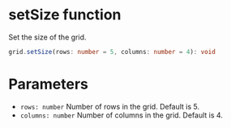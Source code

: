# setSize function

Set the size of the grid.

```typescript
grid.setSize(rows: number = 5, columns: number = 4): void
```

# Parameters

- `rows: number` Number of rows in the grid. Default is 5.
- `columns: number` Number of columns in the grid. Default is 4.